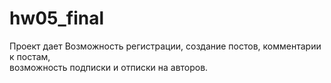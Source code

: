 # hw05_final

Проект дает Возможность регистрации, создание постов, комментарии к постам,  
возможность подписки и отписки на авторов.
